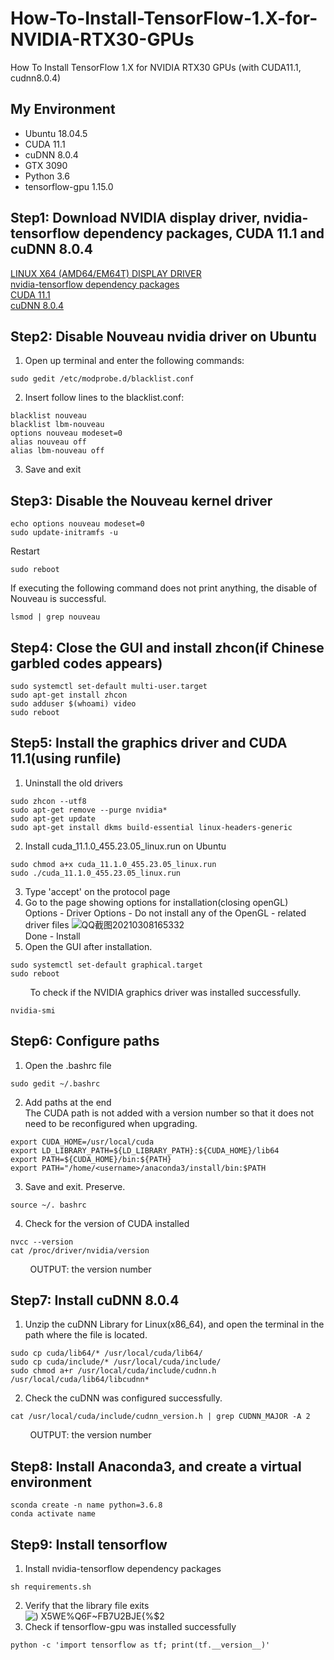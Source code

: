 # How-To-Install-TensorFlow-1.X-for-NVIDIA-RTX30-GPUs
How To Install TensorFlow 1.X for NVIDIA RTX30 GPUs (with CUDA11.1, cudnn8.0.4)

## My Environment
- Ubuntu 18.04.5
- CUDA 11.1
- cuDNN 8.0.4
- GTX 3090
- Python 3.6
- tensorflow-gpu 1.15.0</br>
## Step1: Download NVIDIA display driver, nvidia-tensorflow dependency packages, CUDA 11.1 and cuDNN 8.0.4
<a href="https://www.nvidia.com/Download/driverResults.aspx/163518/en-us" target="_blank">LINUX X64 (AMD64/EM64T) DISPLAY DRIVER</a><br/>
<a href="https://drive.google.com/drive/folders/1IzEd6XkBJIhVI7oMLLHDmaxvCzof0HVm?usp=sharing" target="_blank">nvidia-tensorflow dependency packages</a><br/>
<a href="https://developer.download.nvidia.com/compute/cuda/11.1.0/local_installers/cuda_11.1.0_455.23.05_linux.run" target="_blank">CUDA 11.1</a><br/>
<a href="https://developer.nvidia.com/rdp/cudnn-archive" target="_blank">cuDNN 8.0.4</a>
## Step2: Disable Nouveau nvidia driver on Ubuntu
 1) Open up terminal and enter the following commands:
 ```
 sudo gedit /etc/modprobe.d/blacklist.conf
 ```
 2) Insert follow lines to the blacklist.conf:
```
blacklist nouveau
blacklist lbm-nouveau
options nouveau modeset=0
alias nouveau off
alias lbm-nouveau off
```
 3) Save and exit
## Step3: Disable the Nouveau kernel driver
```
echo options nouveau modeset=0
sudo update-initramfs -u
```
Restart
```
sudo reboot
```
If executing the following command does not print anything, the disable of Nouveau is successful.
```
lsmod | grep nouveau
```
## Step4: Close the GUI and install zhcon(if Chinese garbled codes appears)
```
sudo systemctl set-default multi-user.target
sudo apt-get install zhcon
sudo adduser $(whoami) video
sudo reboot
```
## Step5: Install the graphics driver and CUDA 11.1(using runfile)
1) Uninstall the old drivers
```
sudo zhcon --utf8
sudo apt-get remove --purge nvidia*
sudo apt-get update
sudo apt-get install dkms build-essential linux-headers-generic
```
2) Install cuda_11.1.0_455.23.05_linux.run on Ubuntu
```
sudo chmod a+x cuda_11.1.0_455.23.05_linux.run
sudo ./cuda_11.1.0_455.23.05_linux.run
```
3) Type 'accept' on the protocol page
4) Go to the page showing options for installation(closing openGL)</br>
Options - Driver Options - Do not install any of the OpenGL - related driver files
![QQ截图20210308165332](https://user-images.githubusercontent.com/50128244/110297950-f3ad3d80-802e-11eb-9782-33f5051c8605.png)</br>
Done - Install
5) Open the GUI after installation.
```
sudo systemctl set-default graphical.target
sudo reboot
```
&nbsp;&nbsp;&nbsp;&nbsp;&nbsp;&nbsp;&nbsp;&nbsp;To check if the NVIDIA graphics driver was installed successfully.
```
nvidia-smi
```
## Step6: Configure paths
1) Open the .bashrc file 
```
sudo gedit ~/.bashrc
```
2) Add paths at the end</br>
The CUDA path is not added with a version number so that it does not need to be reconfigured when upgrading.
```
export CUDA_HOME=/usr/local/cuda
export LD_LIBRARY_PATH=${LD_LIBRARY_PATH}:${CUDA_HOME}/lib64
export PATH=${CUDA_HOME}/bin:${PATH}
export PATH="/home/<username>/anaconda3/install/bin:$PATH
```
3) Save and exit. Preserve.
```
source ~/. bashrc
```
4) Check for the version of CUDA installed
```
nvcc --version
cat /proc/driver/nvidia/version
```
&nbsp;&nbsp;&nbsp;&nbsp;&nbsp;&nbsp;&nbsp;&nbsp;OUTPUT: the version number
## Step7: Install cuDNN 8.0.4
1) Unzip the cuDNN Library for Linux(x86_64), and open the terminal in the path where the file is located.
```
sudo cp cuda/lib64/* /usr/local/cuda/lib64/
sudo cp cuda/include/* /usr/local/cuda/include/
sudo chmod a+r /usr/local/cuda/include/cudnn.h /usr/local/cuda/lib64/libcudnn*
```
2) Check the cuDNN was configured successfully.
```
cat /usr/local/cuda/include/cudnn_version.h | grep CUDNN_MAJOR -A 2
```
&nbsp;&nbsp;&nbsp;&nbsp;&nbsp;&nbsp;&nbsp;&nbsp;OUTPUT: the version number
## Step8: Install Anaconda3, and create a virtual environment
```
sconda create -n name python=3.6.8
conda activate name
```
## Step9: Install tensorflow
1) Install nvidia-tensorflow dependency packages
```
sh requirements.sh
```
2) Verify that the library file exits</br>
![) X5WE%Q6F~FB7U2BJE{%$2](https://user-images.githubusercontent.com/50128244/110304126-2d357700-8036-11eb-8532-f9b40dca428d.png)
3) Check if tensorflow-gpu was installed successfully
```
python -c 'import tensorflow as tf; print(tf.__version__)'
```
